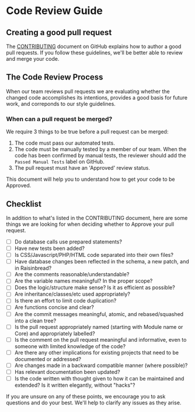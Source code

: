 # Code Review Guide

## Creating a good pull request

The [CONTRIBUTING](../../../CONTRIBUTING.md) document on GitHub explains how to author a good pull requests.
If you follow these guidelines, we'll be better able to review and merge your code.

## The Code Review Process
When our team reviews pull requests we are evaluating whether the changed code
accomplishes its intentions, provides a good basis for future work, and correponds
to our style guidelines.

### When can a pull request be merged?
We require 3 things to be true before a pull request can be merged:

1. The code must pass our automated tests.
2. The code must be manually tested by a member of our team. When the code has
been confirmed by manual tests, the reviewer should add the `Passed Manual Tests`
label on GitHub.
3. The pull request must have an 'Approved' review status.

This document will help you to understand how to get your code to be Approved.

## Checklist 

In addition to what's listed in the CONTRIBUTING document, here are some things we are
looking for when deciding whether to Approve your pull request.

- [ ] Do database calls use prepared statements?
- [ ] Have new tests been added?
- [ ] Is CSS/Javascript/PHP/HTML code separated into their own files?
- [ ] Have database changes been reflected in the schema, a new patch, and
in Raisinbread?
- [ ] Are the comments reasonable/understandable?
- [ ] Are the variable names meaningful? In the proper scope?
- [ ] Does the logic/structure make sense? Is it as efficient as possible?
- [ ] Are inheritance/classes/etc used appropriately?
- [ ] Is there an effort to limit code duplication?
- [ ] Are functions concise and clear?
- [ ] Are the commit messages meaningful, atomic, and rebased/squashed into a clean tree?
- [ ] Is the pull request appropriately named (starting with Module name or Core) and appropriately labelled?
- [ ] Is the comment on the pull request meaningful and informative, even to someone with limited knowledge of the code?
- [ ] Are there any other implications for existing projects that need to be documented or addressed? 
- [ ] Are changes made in a backward compatible manner (where possible)?
- [ ] Has relevant documentation been updated?
- [ ] Is the code written with thought given to how it can be maintained and extended? Is it written elegantly, without "hacks"?

If you are unsure on any of these points, we encourage you to ask questions and
do your best. We'll help to clarify any issues as they arise.
